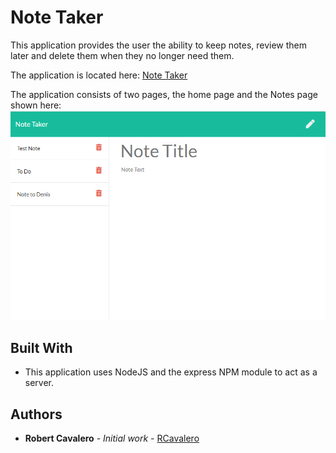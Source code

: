 # Note Taker

This application provides the user the ability to keep notes, review them later and delete them when they no longer need them.

The application is located here: [Note Taker](https://https://rcnotetaker.herokuapp.com/) 

The application consists of two pages, the home page and the Notes page shown here:
![Note Taker](/public/assets/images/notetaker.png)

## Built With

* This application uses NodeJS and the express NPM module to act as a server.

## Authors

* **Robert Cavalero** - *Initial work* - [RCavalero](https://github.com/rcavalero)
